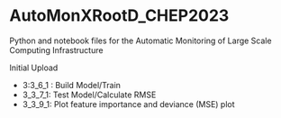 # AutoMonXRootD_CHEP2023
Python and notebook files for the Automatic Monitoring of Large Scale Computing Infrastructure

Initial Upload

- 3:3_6_1 : Build Model/Train
- 3_3_7_1: Test Model/Calculate RMSE
- 3_3_9_1: Plot feature importance and deviance (MSE) plot
